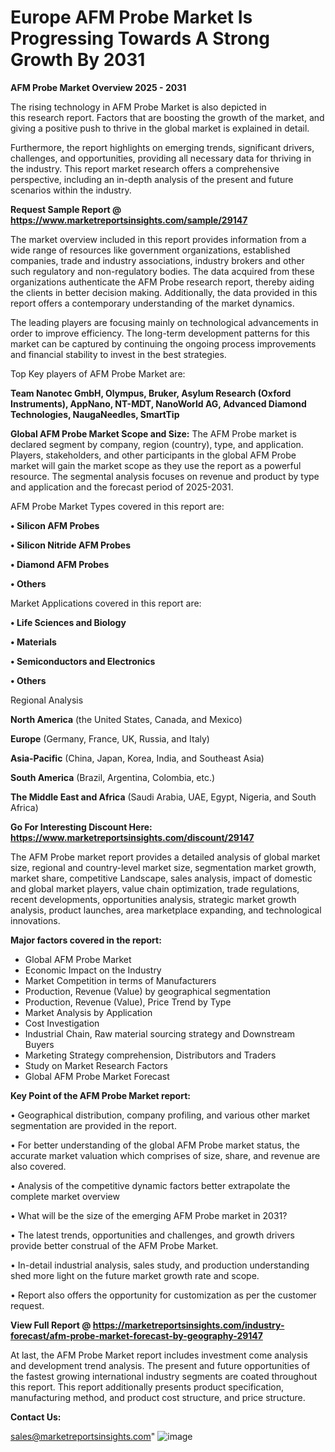 # Europe AFM Probe Market Is Progressing Towards A Strong Growth By 2031

<Strong> AFM Probe Market Overview 2025 - 2031</strong>

The rising technology in AFM Probe Market is also depicted in this research report. Factors that are boosting the growth of the market, and giving a positive push to thrive in the global market is explained in detail.

Furthermore, the report highlights on emerging trends, significant drivers, challenges, and opportunities, providing all necessary data for thriving in the industry. This report market research offers a comprehensive perspective, including an in-depth analysis of the present and future scenarios within the industry.

<strong>Request Sample Report @ <a href=https://www.marketreportsinsights.com/sample/29147>https://www.marketreportsinsights.com/sample/29147</a></strong>

The market overview included in this report provides information from a wide range of resources like government organizations, established companies, trade and industry associations, industry brokers and other such regulatory and non-regulatory bodies. The data acquired from these organizations authenticate the AFM Probe research report, thereby aiding the clients in better decision making. Additionally, the data provided in this report offers a contemporary understanding of the market dynamics.

The leading players are focusing mainly on technological advancements in order to improve efficiency. The long-term development patterns for this market can be captured by continuing the ongoing process improvements and financial stability to invest in the best strategies.

Top Key players of AFM Probe Market are:

<strong>Team Nanotec GmbH, Olympus, Bruker, Asylum Research (Oxford Instruments), AppNano, NT-MDT, NanoWorld AG, Advanced Diamond Technologies, NaugaNeedles, SmartTip</strong>

<strong><b>Global AFM Probe Market Scope and Size:</b></strong>
The AFM Probe market is declared segment by company, region (country), type, and application. Players, stakeholders, and other participants in the global AFM Probe market will gain the market scope as they use the report as a powerful resource. The segmental analysis focuses on revenue and product by type and application and the forecast period of 2025-2031.

AFM Probe Market Types covered in this report are:

<strong>• Silicon AFM Probes

• Silicon Nitride AFM Probes

• Diamond AFM Probes

• Others</strong>

Market Applications covered in this report are:

<strong>• Life Sciences and Biology

• Materials

• Semiconductors and Electronics

• Others</strong> 

Regional Analysis

<strong>North America</strong> (the United States, Canada, and Mexico)

<strong>Europe</strong> (Germany, France, UK, Russia, and Italy)

<strong>Asia-Pacific</strong> (China, Japan, Korea, India, and Southeast Asia)

<strong>South America</strong> (Brazil, Argentina, Colombia, etc.)

<strong>The Middle East and Africa</strong> (Saudi Arabia, UAE, Egypt, Nigeria, and South Africa)

<strong>Go For Interesting Discount Here: <a href=https://www.marketreportsinsights.com/discount/29147>https://www.marketreportsinsights.com/discount/29147</a></strong>

The AFM Probe market report provides a detailed analysis of global market size, regional and country-level market size, segmentation market growth, market share, competitive Landscape, sales analysis, impact of domestic and global market players, value chain optimization, trade regulations, recent developments, opportunities analysis, strategic market growth analysis, product launches, area marketplace expanding, and technological innovations.

<strong><b>Major factors covered in the report:</b></strong>
<ul>
  <li>Global AFM Probe Market </li>
  <li>Economic Impact on the Industry</li>
  <li>Market Competition in terms of Manufacturers</li>
  <li>Production, Revenue (Value) by geographical segmentation</li>
  <li>Production, Revenue (Value), Price Trend by Type</li>
  <li>Market Analysis by Application</li>
  <li>Cost Investigation</li>
  <li>Industrial Chain, Raw material sourcing strategy and Downstream Buyers</li>
  <li>Marketing Strategy comprehension, Distributors and Traders</li>
  <li>Study on Market Research Factors</li>
  <li>Global AFM Probe Market Forecast</li>
</ul>

<strong><b>Key Point of the AFM Probe Market report:</b></strong>

• Geographical distribution, company profiling, and various other market segmentation are provided in the report.

• For better understanding of the global AFM Probe market status, the accurate market valuation which comprises of size, share, and revenue are also covered.

• Analysis of the competitive dynamic factors better extrapolate the complete market overview

• What will be the size of the emerging AFM Probe market in 2031?

• The latest trends, opportunities and challenges, and growth drivers provide better construal of the AFM Probe Market.

• In-detail industrial analysis, sales study, and production understanding shed more light on the future market growth rate and scope.

• Report also offers the opportunity for customization as per the customer request.

<strong><b>View Full Report @ <a href=https://marketreportsinsights.com/industry-forecast/afm-probe-market-forecast-by-geography-29147>https://marketreportsinsights.com/industry-forecast/afm-probe-market-forecast-by-geography-29147</a></b></strong>


At last, the AFM Probe Market report includes investment come analysis and development trend analysis. The present and future opportunities of the fastest growing international industry segments are coated throughout this report. This report additionally presents product specification, manufacturing method, and product cost structure, and price structure.

<strong>Contact Us:</strong>

sales@marketreportsinsights.com"
![image](https://github.com/user-attachments/assets/6ea20397-1a4d-445a-ba63-6303d7d271d0)
